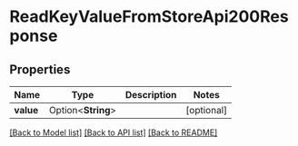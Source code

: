 # ReadKeyValueFromStoreApi200Response

## Properties

Name | Type | Description | Notes
------------ | ------------- | ------------- | -------------
**value** | Option<**String**> |  | [optional]

[[Back to Model list]](../README.md#documentation-for-models) [[Back to API list]](../README.md#documentation-for-api-endpoints) [[Back to README]](../README.md)


